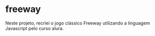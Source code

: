 # freeway
Neste projeto, recriei o jogo clássico Freeway utilizando a linguagem Javascript pelo curso alura.
